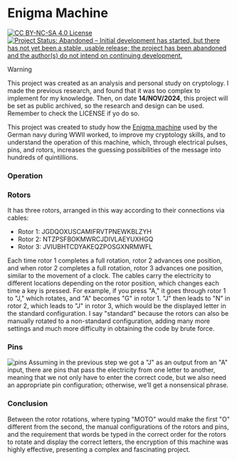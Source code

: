 # Enigma Machine

<a href="https://creativecommons.org/licenses/by-nc-sa/4.0/"><img src="https://camo.githubusercontent.com/60e9a9b15b4538b2a05021820ba80da778846766aa750d25f44db4297472f28b/68747470733a2f2f6c6963656e7365627574746f6e732e6e65742f6c2f62792d6e632d73612f342e302f38387833312e706e67" alt="CC BY-NC-SA 4.0 License" data-canonical-src="https://licensebuttons.net/l/by-nc-sa/4.0/88x31.png" style="max-width: 100%;"></a>
<a href="https://www.repostatus.org/#abandoned"><img src="https://www.repostatus.org/badges/latest/abandoned.svg" alt="Project Status: Abandoned – Initial development has started, but there has not yet been a stable, usable release; the project has been abandoned and the author(s) do not intend on continuing development." /></a><br>

> [!WARNING]
> This project was created as an analysis and personal study on cryptology. I made the previous research, and found that it was too complex to implement for my knowledge.
> Then, on date <b>14/NOV/2024</b>, this project will be set as public archived, so the research and design can be used. Remember to check the LICENSE if yo do so.

This project was created to study how the [Enigma machine](https://en.wikipedia.org/wiki/Enigma_machine) used by the German navy during WWII worked, to improve my cryptology skills, and to understand the operation of this machine, which, through electrical pulses, pins, and rotors, increases the guessing possibilities of the message into hundreds of quintillions.

### Operation
### Rotors

It has three rotors, arranged in this way according to their connections via cables:
- Rotor 1: JGDQOXUSCAMIFRVTPNEWKBLZYH
- Rotor 2: NTZPSFBOKMWRCJDIVLAEYUXHGQ
- Rotor 3: JVIUBHTCDYAKEQZPOSGXNRMWFL

Each time rotor 1 completes a full rotation, rotor 2 advances one position, and when rotor 2 completes a full rotation, rotor 3 advances one position, similar to the movement of a clock. The cables carry the electricity to different locations depending on the rotor position, which changes each time a key is pressed. For example, if you press "A," it goes through rotor 1 to "J," which rotates, and "A" becomes "G" in rotor 1. "J" then leads to "N" in rotor 2, which leads to "J" in rotor 3, which would be the displayed letter in the standard configuration. I say "standard" because the rotors can also be manually rotated to a non-standard configuration, adding many more settings and much more difficulty in obtaining the code by brute force.

### Pins
![pins](https://www.cryptomuseum.com/crypto/enigma/i/img/300002/047/full.jpg)
Assuming in the previous step we got a "J" as an output from an "A" input, there are pins that pass the electricity from one letter to another, meaning that we not only have to enter the correct code, but we also need an appropriate pin configuration; otherwise, we’ll get a nonsensical phrase.

### Conclusion
Between the rotor rotations, where typing "MOTO" would make the first "O" different from the second, the manual configurations of the rotors and pins, and the requirement that words be typed in the correct order for the rotors to rotate and display the correct letters, the encryption of this machine was highly effective, presenting a complex and fascinating project.
